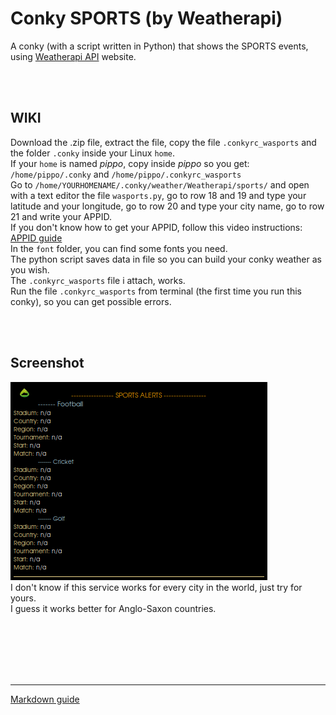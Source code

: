 # Conky SPORTS (by Weatherapi)
 
A conky (with a script written in Python) that shows the SPORTS events, using [Weatherapi API](https://www.weatherapi.com/) website.<br>

<br>
<br>

## **WIKI**<br>

Download the .zip file, extract the file, copy the file `.conkyrc_wasports` and the folder `.conky` inside your Linux `home`.<br>
If your `home` is named *pippo*, copy inside *pippo* so you get: `/home/pippo/.conky` and `/home/pippo/.conkyrc_wasports`<br>
Go to `/home/YOURHOMENAME/.conky/weather/Weatherapi/sports/` and open with a text editor the file `wasports.py`, go to row 18 and 19 and type your latitude and your longitude, go to row 20 and type your city name, go to row 21 and write your APPID.<br>
If you don't know how to get your APPID, follow this video instructions: [APPID guide](https://www.youtube.com/watch?v=FgRy3O12DKo&list=PLTjXqPpTV2L84EMOTS0EKjUvGxnNDtVM3&index=23)<br>
In the `font` folder, you can find some fonts you need.<br>
The python script saves data in file so you can build your conky weather as you wish.<br>
The `.conkyrc_wasports` file i attach, works.<br>
Run the file `.conkyrc_wasports` from terminal (the first time you run this conky), so you can get possible errors. 




<br>
<br>

## Screenshot

![](https://github.com/TheHeadlessOfficial/sportsWA/blob/main/.conky/docs/screenshot.png)<br>
I don't know if this service works for every city in the world, just try for yours.<br>
I guess it works better for Anglo-Saxon countries.

<br>
<br>
<br>
<br>
<br>

---
[Markdown guide](https://docs.github.com/en/get-started/writing-on-github/getting-started-with-writing-and-formatting-on-github/basic-writing-and-formatting-syntax)

